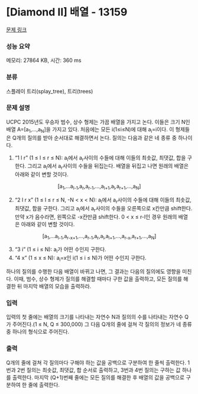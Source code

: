 # [Diamond II] 배열 - 13159 

[문제 링크](https://www.acmicpc.net/problem/13159) 

### 성능 요약

메모리: 27864 KB, 시간: 360 ms

### 분류

스플레이 트리(splay_tree), 트리(trees)

### 문제 설명

<p>UCPC 2015년도 우승자 범수, 상수 형제는 가끔 배열을 가지고 논다. 이들은 크기 N인 배열 A=[a<sub>1</sub>,…,a<sub>N</sub>]을 가지고 있다. 처음에는 모든 i(1≤i≤N)에 대해 a<sub>i</sub>=i이다. 이 형제들은 Q개의 질의를 받아 순서대로 해결하면서 논다. 질의는 다음과 같은 네 종류 중 하나이다.</p>

<ol>
	<li> “1 l r” (1 ≤ l ≤ r ≤ N): a<sub>l</sub>에서 a<sub>r</sub>사이의 수들에 대해 이들의 최솟값, 최댓값, 합을 구한다. 그리고 a<sub>l</sub>에서 a<sub>r</sub>사이의 수들을 뒤집는다. 배열을 뒤집고 나면 원래의 배열은 아래와 같이 변할 것이다.</li>
</ol>

<p style="text-align:center">[a<sub>1</sub>,…a<sub>l-1</sub>,a<sub>r</sub>,a<sub>r-1</sub>,…,a<sub>l+1</sub>,a<sub>l</sub>,a<sub>r+1</sub>,…,a<sub>N</sub>]</p>

<ol start="2">
	<li> “2 l r x” (1 ≤ l ≤ r ≤ N, -N < x < N): a<sub>l</sub>에서 a<sub>r</sub>사이의 수들에 대해 이들의 최솟값, 최댓값, 합을 구한다. 그리고 a<sub>l</sub>에서 a<sub>r</sub>사이의 수들을 오른쪽으로 x칸만큼 shift한다. 만약 x가 음수라면, 왼쪽으로 -x칸만큼 shift한다. 0 < x ≤ r-l인 경우 원래의 배열은 아래와 같이 변할 것이다.</li>
</ol>

<p style="text-align:center">[a<sub>1</sub>,…a<sub>l-1</sub>,a<sub>r-x+1</sub>,…,a<sub>r-1</sub>,a<sub>r</sub>,a<sub>l</sub>,a<sub>l+1</sub>,…,a<sub>r-x</sub>,a<sub>r+1</sub>,…,a<sub>N</sub>]</p>

<ol start="3">
	<li> “3 i” (1 ≤ i ≤ N): a<sub>i</sub>가 어떤 수인지 구한다.</li>
	<li> “4 x” (1 ≤ x ≤ N): a<sub>i</sub>=x인 i(1 ≤ i ≤ N)가 어떤 수인지 구한다.</li>
</ol>

<p>하나의 질의를 수행한 다음 배열이 바뀌고 나면, 그 결과는 다음의 질의에도 영향을 미친다. 이때, 범수, 상수 형제가 질의를 해결할 때마다 구한 값을 출력하고, 모든 질의를 해결한 뒤 마지막 배열의 모습을 출력하라.</p>

### 입력 

 <p>입력의 첫 줄에는 배열의 크기를 나타내는 자연수 N과 질의의 수를 나타내는 자연수 Q가 주어진다.(1 ≤ N, Q ≤ 300,000) 그 다음 Q개의 줄에 걸쳐 각 질의의 정보가 네 종류 중 하나의 형식으로 주어진다.</p>

### 출력 

 <p>Q개의 줄에 걸쳐 각 질의마다 구해야 하는 값을 공백으로 구분하여 한 줄씩 출력한다. 1번과 2번 질의는 최솟값, 최댓값, 합 순서로 출력하고, 3번과 4번 질의는 구하는 값 하나를 출력한다. 마지막 (Q+1)번째 줄에는 모든 질의를 해결한 후 배열의 값을 공백으로 구분하여 한 줄에 출력한다.</p>

